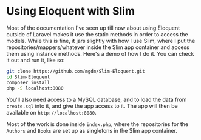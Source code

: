 # Using Eloquent with Slim
Most of the documentation I've seen up till now about using Eloquent outside of Laravel makes it use the static methods in order to access the models. While this is fine, it jars slightly with how I use Slim, where I put the repositories/mappers/whatever inside the Slim app container and access them using instance methods. Here's a demo of how I do it. You can check it out and run it, like so:

```bash
git clone https://github.com/mgdm/Slim-Eloquent.git
cd Slim-Eloquent
composer install
php -S localhost:8080
```
You'll also need access to a MySQL database, and to load the data from `create.sql` into it, and give the app access to it. The app will then be available on `http://localhost:8080`. 

Most of the work is done inside `index.php`, where the repositories for the `Authors` and `Books` are set up as singletons in the Slim app container.